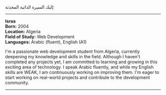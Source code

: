 إليك السيرة الذاتية المحدثة:

---

**Israa**  
**Born:** 2004  
**Location:** Algeria  
**Field of Study:** Web Development  
**Languages:** Arabic (fluent), English (A1)

I'm a passionate web development student from Algeria, currently deepening my knowledge and skills in the field. 
Although I haven't completed any projects yet, I am committed to learning and growing in this exciting area of technology. 
I speak Arabic fluently, and while my English skills are WEAK, I am continuously working on improving them.
I'm eager to start working on real-world projects and contribute to the development community.

---
